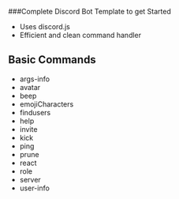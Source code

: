 ###Complete Discord Bot Template to get Started
- Uses discord.js
- Efficient and clean command handler

## Basic Commands
- args-info
- avatar
- beep
- emojiCharacters
- findusers
- help
- invite
- kick
- ping
- prune
- react
- role
- server
- user-info


